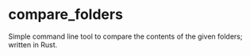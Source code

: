 # compare_folders
Simple command line tool to compare the contents of the given folders; written in Rust.
